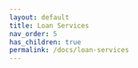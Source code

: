 ```yaml
---
layout: default
title: Loan Services
nav_order: 5
has_children: true
permalink: /docs/loan-services
---
```


